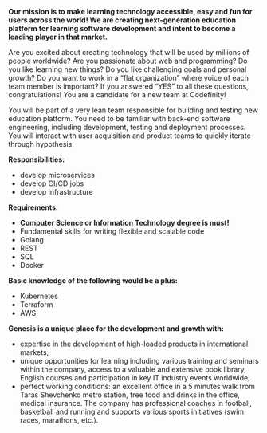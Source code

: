 **Our mission is to make learning technology accessible, easy and fun for
users across the world! We are creating next-generation education platform for
learning software development and intent to become a leading player in that
market.**

Are you excited about creating technology that will be used by millions of
people worldwide? Are you passionate about web and programming? Do you like
learning new things? Do you like challenging goals and personal growth? Do you
want to work in a “flat organization” where voice of each team member is
important? If you answered “YES” to all these questions, congratulations! You
are a candidate for a new team at Codefinity!

You will be part of a very lean team responsible for building and testing new
education platform. You need to be familiar with back-end software
engineering, including development, testing and deployment processes. You will
interact with user acquisition and product teams to quickly iterate through
hypothesis.

**Responsibilities:**

  * develop microservices
  * develop CI/CD jobs
  * develop infrastructure

**Requirements:**

  * **Computer Science or Information Technology degree is must!**
  * Fundamental skills for writing flexible and scalable code
  * Golang
  * REST
  * SQL
  * Docker

**Basic knowledge of the following would be a plus:**

  * Kubernetes
  * Terraform
  * AWS

**Genesis is a unique place for the development and growth with:**

  * expertise in the development of high-loaded products in international markets;
  * unique opportunities for learning including various training and seminars within the company, access to a valuable and extensive book library, English courses and participation in key IT industry events worldwide;
  * perfect working conditions: an excellent office in a 5 minutes walk from Taras Shevchenko metro station, free food and drinks in the office, medical insurance. The company has professional coaches in football, basketball and running and supports various sports initiatives (swim races, marathons, etc.).